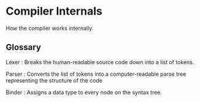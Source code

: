 # Compiler Internals

How the compiler works internally.

## Glossary

Lexer
: Breaks the human-readable source code down into a 
list of tokens.

Parser
: Converts the list of tokens into a computer-readable 
parse tree representing the structure of the code

Binder
: Assigns a data type to every node on the syntax tree.
